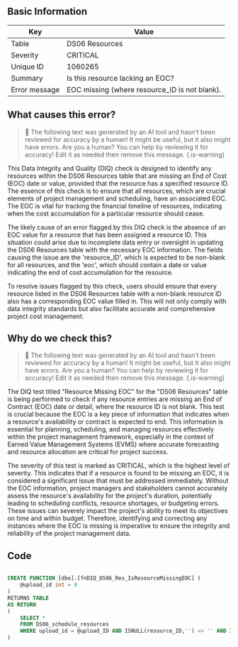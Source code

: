 ## Basic Information
| Key         | Value          |
|-------------|----------------|
| Table       | DS06 Resources |
| Severity    | CRITICAL |
| Unique ID   | 1060265   |
| Summary     | Is this resource lacking an EOC? |
| Error message | EOC missing (where resource_ID is not blank). |

## What causes this error?

> :robot: The following text was generated by an AI tool and hasn't been reviewed for accuracy by a human! It might be useful, but it also might have errors. Are you a human? You can help by reviewing it for accuracy! Edit it as needed then remove this message.
{.is-warning}

This Data Integrity and Quality (DIQ) check is designed to identify any resources within the DS06 Resources table that are missing an End of Cost (EOC) date or value, provided that the resource has a specified resource ID. The essence of this check is to ensure that all resources, which are crucial elements of project management and scheduling, have an associated EOC. The EOC is vital for tracking the financial timeline of resources, indicating when the cost accumulation for a particular resource should cease.

The likely cause of an error flagged by this DIQ check is the absence of an EOC value for a resource that has been assigned a resource ID. This situation could arise due to incomplete data entry or oversight in updating the DS06 Resources table with the necessary EOC information. The fields causing the issue are the 'resource_ID', which is expected to be non-blank for all resources, and the 'eoc', which should contain a date or value indicating the end of cost accumulation for the resource.

To resolve issues flagged by this check, users should ensure that every resource listed in the DS06 Resources table with a non-blank resource ID also has a corresponding EOC value filled in. This will not only comply with data integrity standards but also facilitate accurate and comprehensive project cost management.
## Why do we check this?

> :robot: The following text was generated by an AI tool and hasn't been reviewed for accuracy by a human! It might be useful, but it also might have errors. Are you a human? You can help by reviewing it for accuracy! Edit it as needed then remove this message.
{.is-warning}

The DIQ test titled "Resource Missing EOC" for the "DS06 Resources" table is being performed to check if any resource entries are missing an End of Contract (EOC) date or detail, where the resource ID is not blank. This test is crucial because the EOC is a key piece of information that indicates when a resource's availability or contract is expected to end. This information is essential for planning, scheduling, and managing resources effectively within the project management framework, especially in the context of Earned Value Management Systems (EVMS) where accurate forecasting and resource allocation are critical for project success.

The severity of this test is marked as CRITICAL, which is the highest level of severity. This indicates that if a resource is found to be missing an EOC, it is considered a significant issue that must be addressed immediately. Without the EOC information, project managers and stakeholders cannot accurately assess the resource's availability for the project's duration, potentially leading to scheduling conflicts, resource shortages, or budgeting errors. These issues can severely impact the project's ability to meet its objectives on time and within budget. Therefore, identifying and correcting any instances where the EOC is missing is imperative to ensure the integrity and reliability of the project management data.
## Code

```sql

CREATE FUNCTION [dbo].[fnDIQ_DS06_Res_IsResourceMissingEOC] (
	@upload_id int = 0
)
RETURNS TABLE
AS RETURN
(
	SELECT *
	FROM DS06_schedule_resources
	WHERE upload_id = @upload_ID AND ISNULL(resource_ID,'') <> '' AND ISNULL(eoc,'') = ''
)
```
